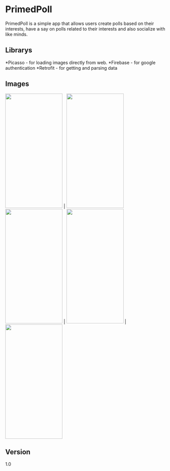 # PrimedPoll

PrimedPoll is a simple app that allows users create polls based on their interests, have a say on polls related to their interests and also socialize with like minds.

## Librarys
*Picasso - for loading images directly from web.
*Firebase - for google authentication
*Retrofit - for getting and parsing data

## Images
<img src="/primedPollScreenShots/goalsetterLogin.jpeg" width="180" height="360" /> | <img src="/goal_setter_screenshots/goalsetterRegistration.jpeg" width="180" height="360" />
<img src="/goal_setter_screenshots/goalsetterItems.jpeg" width="180" height="360" /> | <img src="/goal_setter_screenshots/goslsetterAllGoals.jpeg" width="180" height="360" /> | <img src="/goal_setter_screenshots/goalsetterAddGoal.jpeg" width="180" height="360" />
## Version 
1.0

